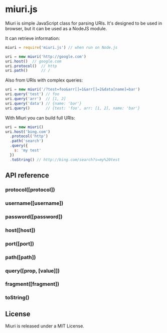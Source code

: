 # miuri.js

Miuri is simple JavaScript class for parsing URIs.
It's designed to be used in browser, but it can be used as a NodeJS module.

It can retrieve information:

```javascript
miuri = require('miuri.js') // when run on Node.js

uri = new miuri('http://google.com')  
uri.host()  // google.com  
uri.protocol()  // http  
uri.path()      // /  
```

Also from URIs with complex queries:

```javascript
uri = new miuri('/?test=foo&arr[]=1&arr[]=2&data[name]=bar')
uri.query('test') // foo  
uri.query('arr')  // [1, 2]  
uri.query('data') // {name: 'bar'}  
uri.query()       // {test: 'foo', arr: [1, 2], name: 'bar'}  
```

With Miuri you can build full URIs:

```javascript
uri = new miuri()
uri.host('bing.com')
  .protocol('http')
  .path('search')
  .query({
    s: 'my test'
  })
  .toString() // http://bing.com/search?s=my%20test
```

## API reference

### protocol([protocol])
### username([username])
### password([password])
### host([host])
### port([port])
### path([path])
### query([prop, [value]])
### fragment([fragment])
### toString()

## License
Miuri is released under a MIT License.
